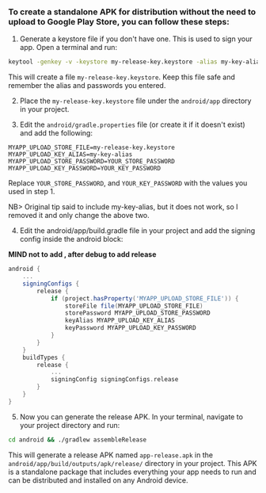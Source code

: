 ### To create a standalone APK for distribution without the need to upload to Google Play Store, you can follow these steps:

1. Generate a keystore file if you don't have one. This is used to sign your app. Open a terminal and run:

```bash
keytool -genkey -v -keystore my-release-key.keystore -alias my-key-alias -keyalg RSA -keysize 2048 -validity 10000
```

This will create a file `my-release-key.keystore`. Keep this file safe and remember the alias and passwords you entered.

2. Place the `my-release-key.keystore` file under the `android/app` directory in your project.

3. Edit the `android/gradle.properties` file (or create it if it doesn't exist) and add the following:

```properties
MYAPP_UPLOAD_STORE_FILE=my-release-key.keystore
MYAPP_UPLOAD_KEY_ALIAS=my-key-alias
MYAPP_UPLOAD_STORE_PASSWORD=YOUR_STORE_PASSWORD
MYAPP_UPLOAD_KEY_PASSWORD=YOUR_KEY_PASSWORD
```

Replace `YOUR_STORE_PASSWORD`, and `YOUR_KEY_PASSWORD` with the values you used in step 1.

NB> Original tip said to include my-key-alias, but it does not work, so I removed it and only change the above two.

4. Edit the android/app/build.gradle file in your project and add the signing config inside the android block:

**MIND not to add , after debug to add release**

```groovy
android {
    ...
    signingConfigs {
        release {
            if (project.hasProperty('MYAPP_UPLOAD_STORE_FILE')) {
                storeFile file(MYAPP_UPLOAD_STORE_FILE)
                storePassword MYAPP_UPLOAD_STORE_PASSWORD
                keyAlias MYAPP_UPLOAD_KEY_ALIAS
                keyPassword MYAPP_UPLOAD_KEY_PASSWORD
            }
        }
    }
    buildTypes {
        release {
            ...
            signingConfig signingConfigs.release
        }
    }
}
```

5. Now you can generate the release APK. In your terminal, navigate to your project directory and run:

```bash
cd android && ./gradlew assembleRelease
```

This will generate a release APK named `app-release.apk` in the `android/app/build/outputs/apk/release/` directory in your project. This APK is a standalone package that includes everything your app needs to run and can be distributed and installed on any Android device.